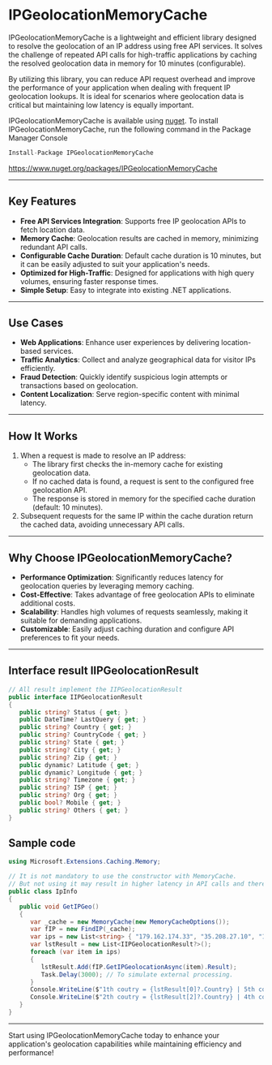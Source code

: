 # IPGeolocationMemoryCache

IPGeolocationMemoryCache is a lightweight and efficient library designed to resolve the geolocation of an IP address using free API services. It solves the challenge of repeated API calls for high-traffic applications by caching the resolved geolocation data in memory for 10 minutes (configurable). 

By utilizing this library, you can reduce API request overhead and improve the performance of your application when dealing with frequent IP geolocation lookups. It is ideal for scenarios where geolocation data is critical but maintaining low latency is equally important.

IPGeolocationMemoryCache is available using [nuget](https://www.nuget.org/packages/IPGeolocationMemoryCache). To install IPGeolocationMemoryCache, run the following command in the Package Manager Console 
```csharp
Install-Package IPGeolocationMemoryCache
```
https://www.nuget.org/packages/IPGeolocationMemoryCache

---

## Key Features

- **Free API Services Integration**: Supports free IP geolocation APIs to fetch location data.
- **Memory Cache**: Geolocation results are cached in memory, minimizing redundant API calls.
- **Configurable Cache Duration**: Default cache duration is 10 minutes, but it can be easily adjusted to suit your application's needs.
- **Optimized for High-Traffic**: Designed for applications with high query volumes, ensuring faster response times.
- **Simple Setup**: Easy to integrate into existing .NET applications.

---

## Use Cases

- **Web Applications**: Enhance user experiences by delivering location-based services.
- **Traffic Analytics**: Collect and analyze geographical data for visitor IPs efficiently.
- **Fraud Detection**: Quickly identify suspicious login attempts or transactions based on geolocation.
- **Content Localization**: Serve region-specific content with minimal latency.

---

## How It Works

1. When a request is made to resolve an IP address:
   - The library first checks the in-memory cache for existing geolocation data.
   - If no cached data is found, a request is sent to the configured free geolocation API.
   - The response is stored in memory for the specified cache duration (default: 10 minutes).
2. Subsequent requests for the same IP within the cache duration return the cached data, avoiding unnecessary API calls.

---

## Why Choose IPGeolocationMemoryCache?

- **Performance Optimization**: Significantly reduces latency for geolocation queries by leveraging memory caching.
- **Cost-Effective**: Takes advantage of free geolocation APIs to eliminate additional costs.
- **Scalability**: Handles high volumes of requests seamlessly, making it suitable for demanding applications.
- **Customizable**: Easily adjust caching duration and configure API preferences to fit your needs.

---

## Interface result IIPGeolocationResult
```csharp
// All result implement the IIPGeolocationResult
public interface IIPGeolocationResult
{
   public string? Status { get; }
   public DateTime? LastQuery { get; }
   public string? Country { get; }
   public string? CountryCode { get; }
   public string? State { get; }
   public string? City { get; }
   public string? Zip { get; }
   public dynamic? Latitude { get; }
   public dynamic? Longitude { get; }
   public string? Timezone { get; }
   public string? ISP { get; }
   public string? Org { get; }
   public bool? Mobile { get; }
   public string? Others { get; }
}
```

## Sample code
```csharp
using Microsoft.Extensions.Caching.Memory;

// It is not mandatory to use the constructor with MemoryCache.
// But not using it may result in higher latency in API calls and there may be more queries than the free services allow.
public class IpInfo
{
   public void GetIPGeo()
   {
      var _cache = new MemoryCache(new MemoryCacheOptions());
      var fIP = new FindIP(_cache);
      var ips = new List<string> { "179.162.174.33", "35.208.27.10", "18.217.72.66", "35.208.27.10", "179.162.174.33" };
      var lstResult = new List<IIPGeolocationResult?>();
      foreach (var item in ips)
      {
         lstResult.Add(fIP.GetIPGeolocationAsync(item).Result);
         Task.Delay(3000); // To simulate external processing.
      }
      Console.WriteLine($"1th coutry = {lstResult[0]?.Country} | 5th coutry = {lstResult[4]?.Country}");
      Console.WriteLine($"2th coutry = {lstResult[2]?.Country} | 4th coutry = {lstResult[3]?.Country}");
   }
}
```

---
Start using IPGeolocationMemoryCache today to enhance your application's geolocation capabilities while maintaining efficiency and performance!
